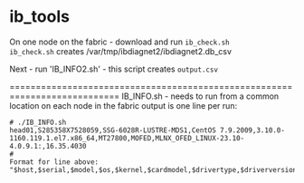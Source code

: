 # ib_tools

On one node on the fabric - download and run `ib_check.sh`  
`ib_check.sh` creates /var/tmp/ibdiagnet2/ibdiagnet2.db_csv  
  
Next - run 'IB_INFO2.sh' - this script creates `output.csv`   

===========================================================================
IB_INFO.sh - needs to run from a common location on each node in the fabric 
output is one line per run:  
```
# ./IB_INFO.sh
head01,S285358X7528059,SSG-6028R-LUSTRE-MDS1,CentOS 7.9.2009,3.10.0-1160.119.1.el7.x86_64,MT27800,MOFED,MLNX_OFED_LINUX-23.10-4.0.9.1:,16.35.4030
#
Format for line above:
"$host,$serial,$model,$os,$kernel,$cardmodel,$drivertype,$driverversion,$cardfirmware"
``` 
